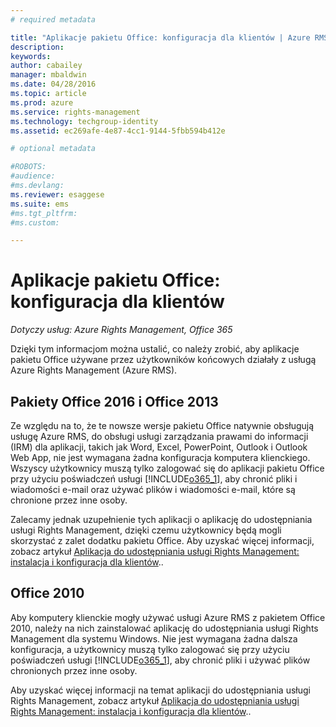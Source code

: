 ```yaml
---
# required metadata

title: "Aplikacje pakietu Office: konfiguracja dla klientów | Azure RMS"
description:
keywords:
author: cabailey
manager: mbaldwin
ms.date: 04/28/2016
ms.topic: article
ms.prod: azure
ms.service: rights-management
ms.technology: techgroup-identity
ms.assetid: ec269afe-4e87-4cc1-9144-5fbb594b412e

# optional metadata

#ROBOTS:
#audience:
#ms.devlang:
ms.reviewer: esaggese
ms.suite: ems
#ms.tgt_pltfrm:
#ms.custom:

---
```


# Aplikacje pakietu Office: konfiguracja dla klientów

*Dotyczy usług: Azure Rights Management, Office 365*


Dzięki tym informacjom można ustalić, co należy zrobić, aby aplikacje pakietu Office używane przez użytkowników końcowych działały z usługą Azure Rights Management (Azure RMS).

## Pakiety Office 2016 i Office 2013
Ze względu na to, że te nowsze wersje pakietu Office natywnie obsługują usługę Azure RMS, do obsługi usługi zarządzania prawami do informacji (IRM) dla aplikacji, takich jak Word, Excel, PowerPoint, Outlook i Outlook Web App, nie jest wymagana żadna konfiguracja komputera klienckiego. Wszyscy użytkownicy muszą tylko zalogować się do aplikacji pakietu Office przy użyciu poświadczeń usługi [!INCLUDE[o365_1](../includes/o365_1_md.md)], aby chronić pliki i wiadomości e-mail oraz używać plików i wiadomości e-mail, które są chronione przez inne osoby.

Zalecamy jednak uzupełnienie tych aplikacji o aplikację do udostępniania usługi Rights Management, dzięki czemu użytkownicy będą mogli skorzystać z zalet dodatku pakietu Office. Aby uzyskać więcej informacji, zobacz artykuł [Aplikacja do udostępniania usługi Rights Management: instalacja i konfiguracja dla klientów](configure-sharing-app.md)..

## Office 2010
Aby komputery klienckie mogły używać usługi Azure RMS z pakietem Office 2010, należy na nich zainstalować aplikację do udostępniania usługi Rights Management dla systemu Windows. Nie jest wymagana żadna dalsza konfiguracja, a użytkownicy muszą tylko zalogować się przy użyciu poświadczeń usługi [!INCLUDE[o365_1](../includes/o365_1_md.md)], aby chronić pliki i używać plików chronionych przez inne osoby.

Aby uzyskać więcej informacji na temat aplikacji do udostępniania usługi Rights Management, zobacz artykuł [Aplikacja do udostępniania usługi Rights Management: instalacja i konfiguracja dla klientów](configure-sharing-app.md)..



<!--HONumber=Apr16_HO4-->


